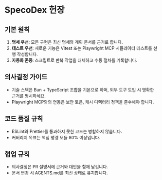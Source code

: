# SpecoDex 헌장

## 기본 원칙
1. **명세 우선**: 모든 구현은 최신 명세와 계획 문서를 근거로 합니다.
2. **테스트 우선**: 새로운 기능은 Vitest 또는 Playwright MCP 시뮬레이터 테스트를 선행 작성합니다.
3. **자동화 존중**: 스크립트로 반복 작업을 대체하고 수동 절차를 기록합니다.

## 의사결정 가이드
- 기술 스택은 Bun + TypeScript 조합을 기본으로 하며, 외부 도구 도입 시 명확한 근거를 명시하세요.
- Playwright MCP와의 연동은 보안 토큰, 캐시 디렉터리 정책을 준수해야 합니다.

## 코드 품질 규칙
- ESLint와 Prettier를 통과하지 못한 코드는 병합하지 않습니다.
- 커버리지 목표는 핵심 명령 모듈 80% 이상입니다.

## 협업 규칙
- 의사결정은 PR 설명서에 근거와 대안을 함께 남깁니다.
- 문서 변경 시 AGENTS.md를 최신 상태로 유지합니다.

